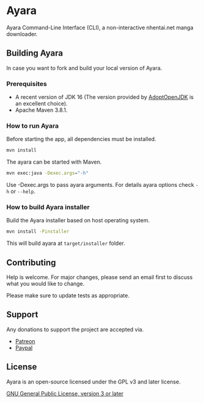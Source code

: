 # Ayara

Ayara Command-Line Interface (CLI), a non-interactive nhentai.net manga downloader.

## Building Ayara

In case you want to fork and build your local version of Ayara.

### Prerequisites

- A recent version of JDK 16 (The version provided by [AdoptOpenJDK](https://adoptopenjdk.net/) is an excellent choice).
- Apache Maven 3.8.1.

### How to run Ayara

Before starting the app, all dependencies must be installed.

```bash
mvn install
```

The ayara can be started with Maven.

```bash
mvn exec:java -Dexec.args="-h"
```

Use -Dexec.args to pass ayara arguments.
For details ayara options check `-h` or `--help`.

### How to build Ayara installer

Build the Ayara installer based on host operating system.

```bash
mvn install -Pinstaller
```

This will build ayara at `target/installer` folder.

## Contributing

Help is welcome.
For major changes, please send an email first to discuss what you would like to change.

Please make sure to update tests as appropriate.

## Support

Any donations to support the project are accepted via.

- [Patreon](https://www.patreon.com/swardana)
- [Paypal](https://www.paypal.me/sukmawardana/10)

## License

Ayara is an open-source licensed under the GPL v3 and later license.

[GNU General Public License, version 3 or later](COPYING)
